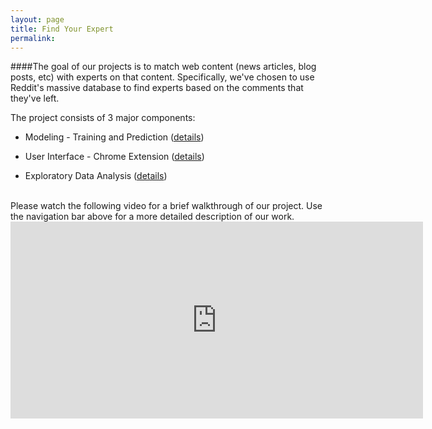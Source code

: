 ```yaml
---
layout: page
title: Find Your Expert
permalink: 
---
```


####The goal of our projects is to match web content (news articles, blog posts, etc) with experts on that content. Specifically, we've chosen to use Reddit's massive database to find experts based on the comments that they've left.

The project consists of 3 major components:

- Modeling - Training and Prediction (<a href="http://ukeeem.github.io/CS109-Project-//model/">details</a>)

- User Interface - Chrome Extension (<a href="http://ukeeem.github.io/CS109-Project-/extension/">details</a>)

- Exploratory Data Analysis (<a href="http://ukeeem.github.io/CS109-Project-//visuals/">details</a>)


<br/>
Please watch the following video for a brief walkthrough of our project. Use the navigation bar above for a more detailed description of our work.

<iframe width="660" height="315" src="https://www.youtube.com/embed/epVkicYZzH8" frameborder="0" allowfullscreen></iframe>

